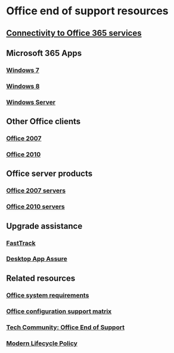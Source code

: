 # Office end of support resources

## [Connectivity to Office 365 services](office-365-services-connectivity.md) 

## Microsoft 365 Apps

### [Windows 7](windows-7-support.md)
### [Windows 8](windows-8-support.md)
### [Windows Server](windows-server-support.md)

## Other Office clients

### [Office 2007](office-2007-end-support-roadmap.md)
### [Office 2010](office-2010-end-support-roadmap.md)

## Office server products

### [Office 2007 servers](https://docs.microsoft.com/Office365/Enterprise/upgrade-from-office-2007-servers-and-products)
### [Office 2010 servers](https://docs.microsoft.com/Office365/Enterprise/upgrade-from-office-2010-servers-and-products)

## Upgrade assistance

### [FastTrack](https://docs.microsoft.com/fasttrack/m365-fasttrack-benefit-overview)
### [Desktop App Assure](https://docs.microsoft.com/fasttrack/win-10-desktop-app-assure)

## Related resources

### [Office system requirements](https://products.office.com/office-resources)
### [Office configuration support matrix](https://go.microsoft.com/fwlink/p/?linkid=2111390)
### [Tech Community: Office End of Support](https://techcommunity.microsoft.com/t5/microsoft-office-end-of-support/ct-p/OfficeEOS)
### [Modern Lifecycle Policy](https://support.microsoft.com/help/30881/modern-lifecycle-policy)
